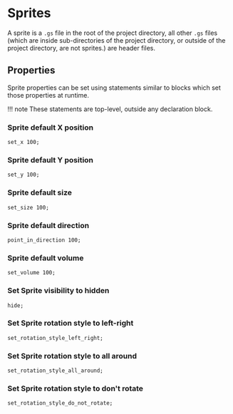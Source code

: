 # Sprites

A sprite is a `.gs` file in the root of the project directory, all other `.gs` files
(which are inside sub-directories of the project directory, or outside of the project
directory, are not sprites.) are header files.

## Properties

Sprite properties can be set using statements similar to blocks which set those
properties at runtime.

!!! note
    These statements are top-level, outside any declaration block.

### Sprite default X position

```goboscript
set_x 100;
```

### Sprite default Y position

```goboscript
set_y 100;
```

### Sprite default size

```goboscript
set_size 100;
```

### Sprite default direction

```goboscript
point_in_direction 100;
```

### Sprite default volume

```goboscript
set_volume 100;
```

### Set Sprite visibility to hidden

```goboscript
hide;
```

### Set Sprite rotation style to **left-right**

```goboscript
set_rotation_style_left_right;
```

### Set Sprite rotation style to **all around**

```goboscript
set_rotation_style_all_around;
```

### Set Sprite rotation style to **don't rotate**

```goboscript
set_rotation_style_do_not_rotate;
```

